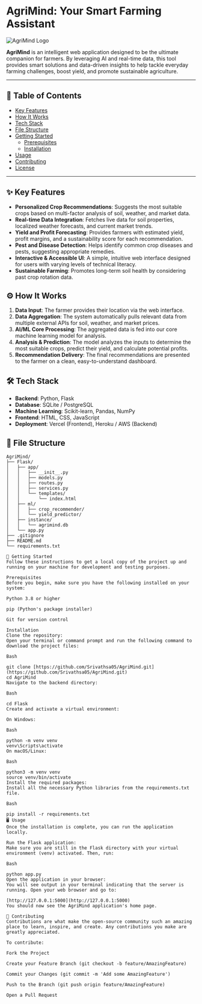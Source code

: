 # AgriMind: Your Smart Farming Assistant

![AgriMind Logo](https://user-images.githubusercontent.com/113083390/213619522-85346123-2722-4740-9a4f-124b8fa9c5b2.png)

**AgriMind** is an intelligent web application designed to be the ultimate companion for farmers. By leveraging AI and real-time data, this tool provides smart solutions and data-driven insights to help tackle everyday farming challenges, boost yield, and promote sustainable agriculture.

---

## 📜 Table of Contents

- [Key Features](#-key-features)
- [How It Works](#-how-it-works)
- [Tech Stack](#-tech-stack)
- [File Structure](#-file-structure)
- [Getting Started](#-getting-started)
  - [Prerequisites](#prerequisites)
  - [Installation](#installation)
- [Usage](#-usage)
- [Contributing](#-contributing)
- [License](#-license)

---

## ✨ Key Features

- **Personalized Crop Recommendations**: Suggests the most suitable crops based on multi-factor analysis of soil, weather, and market data.
- **Real-time Data Integration**: Fetches live data for soil properties, localized weather forecasts, and current market trends.
- **Yield and Profit Forecasting**: Provides farmers with estimated yield, profit margins, and a sustainability score for each recommendation.
- **Pest and Disease Detection**: Helps identify common crop diseases and pests, suggesting appropriate remedies.
- **Interactive & Accessible UI**: A simple, intuitive web interface designed for users with varying levels of technical literacy.
- **Sustainable Farming**: Promotes long-term soil health by considering past crop rotation data.

## ⚙️ How It Works

1.  **Data Input**: The farmer provides their location via the web interface.
2.  **Data Aggregation**: The system automatically pulls relevant data from multiple external APIs for soil, weather, and market prices.
3.  **AI/ML Core Processing**: The aggregated data is fed into our core machine learning model for analysis.
4.  **Analysis & Prediction**: The model analyzes the inputs to determine the most suitable crops, predict their yield, and calculate potential profits.
5.  **Recommendation Delivery**: The final recommendations are presented to the farmer on a clean, easy-to-understand dashboard.

## 🛠️ Tech Stack

- **Backend**: Python, Flask
- **Database**: SQLite / PostgreSQL
- **Machine Learning**: Scikit-learn, Pandas, NumPy
- **Frontend**: HTML, CSS, JavaScript
- **Deployment**: Vercel (Frontend), Heroku / AWS (Backend)

## 📂 File Structure

```text
AgriMind/
├── Flask/
│   ├── app/
│   │   ├── __init__.py
│   │   ├── models.py
│   │   ├── routes.py
│   │   ├── services.py
│   │   └── templates/
│   │       └── index.html
│   ├── ml/
│   │   ├── crop_recommender/
│   │   └── yield_predictor/
│   ├── instance/
│   │   └── agrimind.db
│   └── app.py
├── .gitignore
├── README.md
└── requirements.txt

🚀 Getting Started
Follow these instructions to get a local copy of the project up and running on your machine for development and testing purposes.

Prerequisites
Before you begin, make sure you have the following installed on your system:

Python 3.8 or higher

pip (Python's package installer)

Git for version control

Installation
Clone the repository:
Open your terminal or command prompt and run the following command to download the project files:

Bash

git clone [https://github.com/Srivathsa05/AgriMind.git](https://github.com/Srivathsa05/AgriMind.git)
cd AgriMind
Navigate to the backend directory:

Bash

cd Flask
Create and activate a virtual environment:

On Windows:

Bash

python -m venv venv
venv\Scripts\activate
On macOS/Linux:

Bash

python3 -m venv venv
source venv/bin/activate
Install the required packages:
Install all the necessary Python libraries from the requirements.txt file.

Bash

pip install -r requirements.txt
🖥️ Usage
Once the installation is complete, you can run the application locally.

Run the Flask application:
Make sure you are still in the Flask directory with your virtual environment (venv) activated. Then, run:

Bash

python app.py
Open the application in your browser:
You will see output in your terminal indicating that the server is running. Open your web browser and go to:

[http://127.0.0.1:5000](http://127.0.0.1:5000)
You should now see the AgriMind application's home page.

🤝 Contributing
Contributions are what make the open-source community such an amazing place to learn, inspire, and create. Any contributions you make are greatly appreciated.

To contribute:

Fork the Project

Create your Feature Branch (git checkout -b feature/AmazingFeature)

Commit your Changes (git commit -m 'Add some AmazingFeature')

Push to the Branch (git push origin feature/AmazingFeature)

Open a Pull Request
